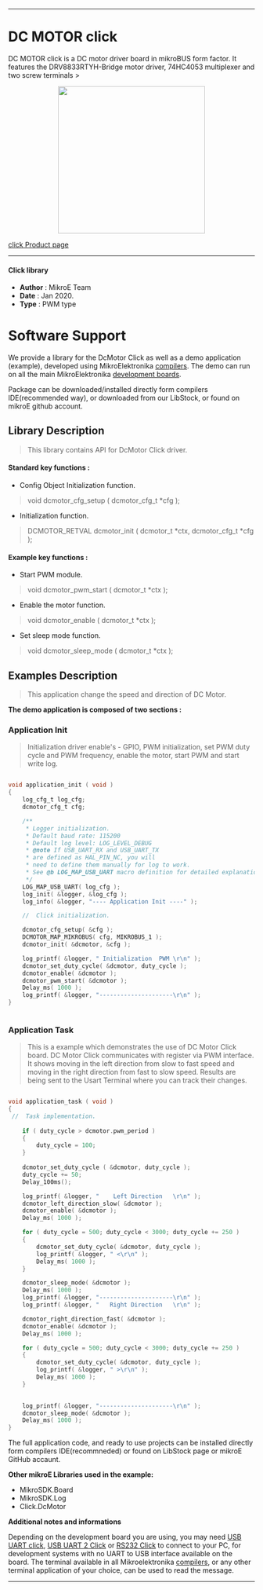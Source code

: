 
---
# DC MOTOR  click

DC MOTOR click is a DC motor driver board in mikroBUS form factor. It features the DRV8833RTYH-Bridge motor driver, 74HC4053 multiplexer and two screw terminals >

<p align="center">
  <img src="https://download.mikroe.com/images/click_for_ide/dcmotor_click.png" height=300px>
</p>

[click Product page](https://www.mikroe.com/dc-motor-click)

---


#### Click library 

- **Author**        : MikroE Team
- **Date**          : Jan 2020.
- **Type**          : PWM type


# Software Support

We provide a library for the DcMotor Click 
as well as a demo application (example), developed using MikroElektronika 
[compilers](https://shop.mikroe.com/compilers). 
The demo can run on all the main MikroElektronika [development boards](https://shop.mikroe.com/development-boards).

Package can be downloaded/installed directly form compilers IDE(recommended way), or downloaded from our LibStock, or found on mikroE github account. 

## Library Description

> This library contains API for DcMotor Click driver.

#### Standard key functions :

- Config Object Initialization function.
> void dcmotor_cfg_setup ( dcmotor_cfg_t *cfg ); 
 
- Initialization function.
> DCMOTOR_RETVAL dcmotor_init ( dcmotor_t *ctx, dcmotor_cfg_t *cfg );


#### Example key functions :

- Start PWM module.
> void dcmotor_pwm_start ( dcmotor_t *ctx );
 
- Enable the motor function.
> void dcmotor_enable ( dcmotor_t *ctx );

- Set sleep mode function.
> void dcmotor_sleep_mode ( dcmotor_t *ctx );
## Examples Description

> This application change the speed and direction of DC Motor.

**The demo application is composed of two sections :**

### Application Init 

> Initialization driver enable's - GPIO, PWM initialization, set PWM duty cycle and PWM frequency, enable the motor, start PWM and start write log.

```c

void application_init ( void )
{
    log_cfg_t log_cfg;
    dcmotor_cfg_t cfg;

    /** 
     * Logger initialization.
     * Default baud rate: 115200
     * Default log level: LOG_LEVEL_DEBUG
     * @note If USB_UART_RX and USB_UART_TX 
     * are defined as HAL_PIN_NC, you will 
     * need to define them manually for log to work. 
     * See @b LOG_MAP_USB_UART macro definition for detailed explanation.
     */
    LOG_MAP_USB_UART( log_cfg );
    log_init( &logger, &log_cfg );
    log_info( &logger, "---- Application Init ----" );

    //  Click initialization.

    dcmotor_cfg_setup( &cfg );
    DCMOTOR_MAP_MIKROBUS( cfg, MIKROBUS_1 );
    dcmotor_init( &dcmotor, &cfg );

    log_printf( &logger, " Initialization  PWM \r\n" );
    dcmotor_set_duty_cycle( &dcmotor, duty_cycle );
    dcmotor_enable( &dcmotor );
    dcmotor_pwm_start( &dcmotor );
    Delay_ms( 1000 );
    log_printf( &logger, "---------------------\r\n" );
}
  
```

### Application Task

>  This is a example which demonstrates the use of DC Motor Click board. DC Motor Click communicates with register via PWM interface. It shows moving in the left direction from slow to fast speed and moving in the right direction from fast to slow speed. Results are being sent to the Usart Terminal where you can track their changes.

```c

void application_task ( void )
{
 //  Task implementation.
    
    if ( duty_cycle > dcmotor.pwm_period )
    {
        duty_cycle = 100;
    }
    
    dcmotor_set_duty_cycle ( &dcmotor, duty_cycle );
    duty_cycle += 50;
    Delay_100ms();

    log_printf( &logger, "    Left Direction   \r\n" );
    dcmotor_left_direction_slow( &dcmotor );
    dcmotor_enable( &dcmotor );
    Delay_ms( 1000 );

    for ( duty_cycle = 500; duty_cycle < 3000; duty_cycle += 250 )
    {
        dcmotor_set_duty_cycle( &dcmotor, duty_cycle );
        log_printf( &logger, " <\r\n" );
        Delay_ms( 1000 );
    }

    dcmotor_sleep_mode( &dcmotor );
    Delay_ms( 1000 );
    log_printf( &logger, "---------------------\r\n" );
    log_printf( &logger, "   Right Direction   \r\n" );

    dcmotor_right_direction_fast( &dcmotor );
    dcmotor_enable( &dcmotor );
    Delay_ms( 1000 );

    for ( duty_cycle = 500; duty_cycle < 3000; duty_cycle += 250 )
    {
        dcmotor_set_duty_cycle( &dcmotor, duty_cycle );
        log_printf( &logger, " >\r\n" );
        Delay_ms( 1000 );
    }

  
    log_printf( &logger, "---------------------\r\n" );
    dcmotor_sleep_mode( &dcmotor );
    Delay_ms( 1000 );
}  

```

The full application code, and ready to use projects can be  installed directly form compilers IDE(recommneded) or found on LibStock page or mikroE GitHub accaunt.

**Other mikroE Libraries used in the example:** 

- MikroSDK.Board
- MikroSDK.Log
- Click.DcMotor

**Additional notes and informations**

Depending on the development board you are using, you may need 
[USB UART click](https://shop.mikroe.com/usb-uart-click), 
[USB UART 2 Click](https://shop.mikroe.com/usb-uart-2-click) or 
[RS232 Click](https://shop.mikroe.com/rs232-click) to connect to your PC, for 
development systems with no UART to USB interface available on the board. The 
terminal available in all Mikroelektronika 
[compilers](https://shop.mikroe.com/compilers), or any other terminal application 
of your choice, can be used to read the message.



---
